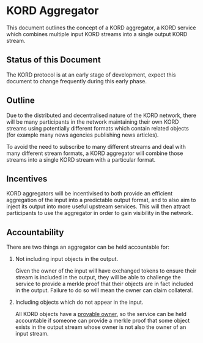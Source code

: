 # KORD Aggregator

This document outlines the concept of a KORD aggregator, a KORD service which
combines multiple input KORD streams into a single output KORD stream.

## Status of this Document

The KORD protocol is at an early stage of development, expect this document to
change frequently during this early phase.

## Outline

Due to the distributed and decentralised nature of the KORD network, there will
be many participants in the network maintaining their own KORD streams using
potentially different formats which contain related objects (for example many
news agencies publishing news articles).

To avoid the need to subscribe to many different streams and deal with many
different stream formats, a KORD aggregator will combine those streams into a
single KORD stream with a particular format.

## Incentives

KORD aggregators will be incentivised to both provide an efficient aggregation
of the input into a predictable output format, and to also aim to inject its
output into more useful upstream services. This will then attract participants
to use the aggregator in order to gain visibility in the network.

## Accountability

There are two things an aggregator can be held accountable for:

1. Not including input objects in the output.

    Given the owner of the input will have exchanged tokens to ensure their
    stream is included in the output, they will be able to challenge the
    service to provide a merkle proof that their objects are in fact included
    in the output. Failure to do so will mean the owner can claim collateral.

2. Including objects which do not appear in the input.

    All KORD objects have a [provable owner](object.md#base-properties), so the
    service can be held accountable if someone can provide a merkle proof that
    some object exists in the output stream whose owner is not also the owner
    of an input stream.
